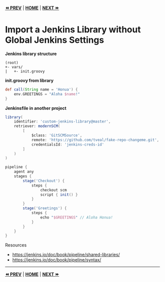 **[⏪ PREV](./9e8293f3-4f1a-47b1-ac7f-058b21ac78f8.md)** | **[HOME](./index.md)** | **[NEXT ⏩](./3be79bb7-d905-4e88-9f35-3b6505c638ab.md)**


# Import a Jenkins Library without Global Jenkins Settings

**Jenkins library structure**
```
(root)
+- vars/
|   +- init.groovy
```
**init.groovy from library**
```groovy
def call(String name = 'Honua') {
    env.GREETINGS = "Aloha $name!"
}
```

**Jenkinsfile in another project**
```groovy
library(
    identifier: 'custom-jenkins-library@master',
    retriever: modernSCM(
        [
            $class: 'GitSCMSource',
            remote: 'https://github.com/tveal/fake-repo-changeme.git',
            credentialsId: 'jenkins-creds-id'
        ]
    )
)

pipeline {
    agent any
    stages {
        stage('Checkout') {
            steps {
                checkout scm
                script { init() }
            }
        }
        stage('Greetings') {
            steps {
                echo "$GREETINGS" // Aloha Honua!
            }
        }
    }
}
```

Resources
- https://jenkins.io/doc/book/pipeline/shared-libraries/
- https://jenkins.io/doc/book/pipeline/syntax/


---

**[⏪ PREV](./9e8293f3-4f1a-47b1-ac7f-058b21ac78f8.md)** | **[HOME](./index.md)** | **[NEXT ⏩](./3be79bb7-d905-4e88-9f35-3b6505c638ab.md)**

